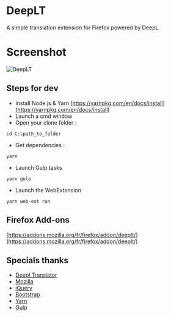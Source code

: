 # DeepLT
A simple translation extension for Firefox powered by DeepL

# Screenshot
![DeepLT](https://addons.cdn.mozilla.net/user-media/previews/full/192/192191.png)

## Steps for dev
* Install Node.js & Yarn [https://yarnpkg.com/en/docs/install](https://yarnpkg.com/en/docs/install)
* Launch a cmd window
* Open your clone folder :
```
cd C:\path_to_folder
```
* Get dependencies :
```
yarn
```
* Launch Gulp tasks
```
yarn gulp
```
* Launch the WebExtension
```
yarn web-ext run
```

## Firefox Add-ons
[https://addons.mozilla.org/fr/firefox/addon/deeplt/](https://addons.mozilla.org/fr/firefox/addon/deeplt/)

## Specials thanks
* [Deepl Translator](https://www.deepl.com/translator)
* [Mozilla](https://www.mozilla.org)
* [jQuery](https://jquery.com)
* [Bootstrap](https://getbootstrap.com)
* [Yarn](https://yarnpkg.com)
* [Gulp](https://gulpjs.com)
